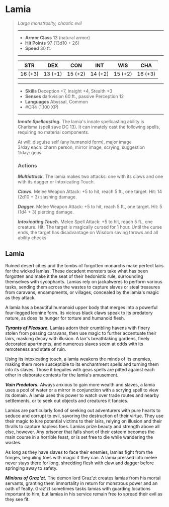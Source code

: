 # Lamia
>*Large monstrosity, chaotic evil*
>___
>- **Armor Class** 13 (natural armor)
>- **Hit Points** 97 (13d10 + 26)
>- **Speed** 30 ft.
>___
>|STR|DEX|CON|INT|WIS|CHA|
>|:---:|:---:|:---:|:---:|:---:|:---:|
>|16 (+3)|13 (+1)|15 (+2)|14 (+2)|15 (+2)|16 (+3)|
>___
>- **Skills** Deception +7, Insight +4, Stealth +3
>- **Senses** darkvision 60 ft., passive Perception 12
>- **Languages** Abyssal, Common
>- #CR4 (1,100 XP)
>___
>***Innate Spellcasting.*** The lamia's innate spellcasting ability is Charisma (spell save DC 13). It can innately cast the following spells, requiring no material components.  
>
>At will: disguise self (any humanoid form), major image  
>3/day each: charm person, mirror image, scrying, suggestion  
>1/day: geas  
>
>### Actions
>***Multiattack.*** The lamia makes two attacks: one with its claws and one with its dagger or Intoxicating Touch.  
>
>***Claws.*** Melee Weapon Attack: +5 to hit, reach 5 ft., one target. Hit: 14 (2d10 + 3) slashing damage.  
>
>***Dagger.*** Melee Weapon Attack: +5 to hit, reach 5 ft., one target. Hit: 5 (1d4 + 3) piercing damage.  
>
>***Intoxicating Touch.*** Melee Spell Attack: +5 to hit, reach 5 ft., one creature. Hit: The target is magically cursed for 1 hour. Until the curse ends, the target has disadvantage on Wisdom saving throws and all ability checks.

## Lamia

Ruined desert cities and the tombs of forgotten monarchs make perfect lairs for the wicked lamias. These decadent monsters take what has been forgotten and make it the seat of their hedonistic rule, surrounding themselves with sycophants. Lamias rely on jackalweres to perform various tasks, sending them across the wastes to capture slaves or steal treasures from caravans, encampments, or villages, concealed by the lamia's magic as they attack.

A lamia has a beautiful humanoid upper body that merges into a powerful four-legged leonine form. Its vicious black claws speak to its predatory nature, as does its hunger for torture and humanoid flesh.

***Tyrants of Pleasure.*** Lamias adorn their crumbling havens with finery stolen from passing caravans, then use magic to further accentuate their lairs, masking decay with illusion. A lair's breathtaking gardens, finely decorated apartments, and numerous slaves seem at odds with its remoteness and state of ruin.

Using its intoxicating touch, a lamia weakens the minds of its enemies, making them more susceptible to its enchantment spells and turning them into its slaves. Those it beguiles with geas spells are pitted against each other in elaborate contests for the lamia's amusement.

***Vain Predators.*** Always anxious to gain more wealth and slaves, a lamia uses a pool of water or a mirror in conjunction with a scrying spell to view its domain. A lamia uses this power to watch over trade routes and nearby settlements, or to seek out objects and creatures it fancies.

Lamias are particularly fond of seeking out adventurers with pure hearts to seduce and corrupt to evil, savoring the destruction of their virtue. They use their magic to lure potential victims to their lairs, relying on illusion and their thralls to capture hapless foes. Lamias prize beauty and strength above all else, however. Any prisoner that falls short of their esteem becomes the main course in a horrible feast, or is set free to die while wandering the wastes.

As long as they have slaves to face their enemies, lamias fight from the fringes, beguiling foes with magic if they can. A lamia pressed into melee never stays there for long, shredding flesh with claw and dagger before springing away to safety.

***Minions of Graz'zt.*** The demon lord Graz'zt creates lamias from his mortal servants, granting them immortality in return for monstrous power and an oath of fealty. Graz'zt sometimes tasks lamias with guarding locations important to him, but lamias in his service remain free to spread their evil as they see fit.